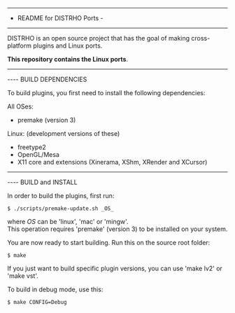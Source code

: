 -------------------------------
-  README for DISTRHO Ports  -
-----------------------------

DISTRHO is an open source project that has the goal of making cross-platform plugins and Linux ports.

<b>This repository contains the Linux ports</b>.

-----------------------------------------------------------------------------------------
---- BUILD DEPENDENCIES

To build plugins, you first need to install the following dependencies:

All OSes:

- premake (version 3)


Linux: (development versions of these)

- freetype2
- OpenGL/Mesa
- X11 core and extensions (Xinerama, XShm, XRender and XCursor)


-----------------------------------------------------------------------------------------
---- BUILD and INSTALL

In order to build the plugins, first run:

`$ ./scripts/premake-update.sh _OS_`

where _OS_ can be 'linux', 'mac' or 'mingw'.<br/>
This operation requires 'premake' (version 3) to be installed on your system.


You are now ready to start building. Run this on the source root folder:

`$ make`

If you just want to build specific plugin versions, you can use 'make lv2' or 'make vst'.


To build in debug mode, use this:

`$ make CONFIG=Debug`
